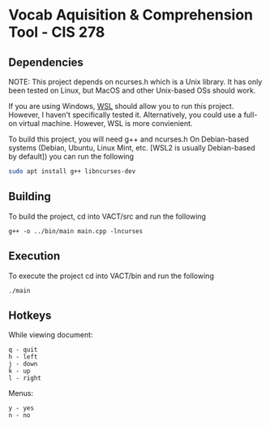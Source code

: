 # Vocab Aquisition & Comprehension Tool - CIS 278

## Dependencies
NOTE: This project depends on ncurses.h which is a Unix library. It has only been tested on Linux, but MacOS and other Unix-based OSs should work. 

If you are using Windows, [WSL](https://learn.microsoft.com/en-us/windows/wsl/install) should allow you to run this project. However, I haven't specifically tested it. Alternatively, you could use a full-on virtual machine. However, WSL is more convienient.

To build this project, you will need g++ and ncurses.h
On Debian-based systems (Debian, Ubuntu, Linux Mint, etc. [WSL2 is usually Debian-based by default]) you can run the following
```bash
sudo apt install g++ libncurses-dev
```

## Building
To build the project, cd into VACT/src and run the following
```
g++ -o ../bin/main main.cpp -lncurses
```
## Execution
To execute the project cd into VACT/bin and run the following
```
./main
```

## Hotkeys
While viewing document:
```
q - quit
h - left
j - down
k - up
l - right
```
Menus:
```
y - yes
n - no
```
